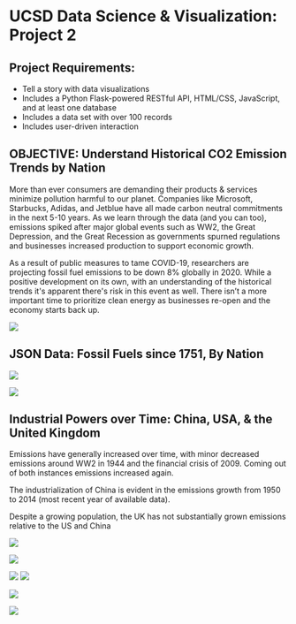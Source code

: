 # UCSD Data Science & Visualization: Project 2

## Project Requirements:

- Tell a story with data visualizations
- Includes a Python Flask-powered RESTful API, HTML/CSS, JavaScript, and at least one database
- Includes a data set with over 100 records
- Includes user-driven interaction

## OBJECTIVE: Understand Historical CO2 Emission Trends by Nation
 
More than ever consumers are demanding their products & services minimize pollution harmful to our planet. 
Companies like Microsoft, Starbucks, Adidas, and Jetblue have all made carbon neutral commitments in the next 5-10 years. 
As we learn through the data (and you can too), emissions spiked after major global events such as WW2, the Great Depression, and the Great Recession as governments spurned regulations and businesses increased production to support economic growth. 

As a result of public measures to tame COVID-19, researchers are projecting fossil fuel emissions to be down 8% globally in 2020. While a positive development on its own, with an understanding of the historical trends it's apparent there's risk in this event as well. 
There isn’t a more important time to prioritize clean energy as businesses re-open and the economy starts back up. 




![](https://github.com/lsebahar/CO2GlobalEmissions-Visualization/blob/master/levi_test/static/images/Annotation%202020-06-15%20182003.png)

## JSON Data: Fossil Fuels since 1751, By Nation 
![](https://github.com/lsebahar/CO2GlobalEmissions-Visualization/blob/master/levi_test/static/images/Annotation%202020-06-15%20204430.png)

![](https://github.com/lsebahar/CO2GlobalEmissions-Visualization/blob/master/levi_test/static/images/fieldnames.png)

## Industrial Powers over Time: China, USA, & the United Kingdom

Emissions have generally increased over time, with minor decreased emissions around WW2 in 1944 and the financial crisis of 2009. Coming out of both instances emissions increased again.

The industrialization of China is evident in the emissions growth from 1950 to 2014 (most recent year of available data).

Despite a growing population, the UK has not substantially grown emissions relative to the US and China

![](https://github.com/lsebahar/CO2GlobalEmissions-Visualization/blob/master/levi_test/static/images/newplot%20(4).png)

![](https://github.com/lsebahar/CO2GlobalEmissions-Visualization/blob/master/levi_test/static/images/percapitaslide.png)

![](https://github.com/lsebahar/CO2GlobalEmissions-Visualization/blob/master/levi_test/static/images/1980map.png)
![](https://github.com/lsebahar/CO2GlobalEmissions-Visualization/blob/master/levi_test/static/images/2014map.png)

![](https://github.com/lsebahar/CO2GlobalEmissions-Visualization/blob/master/levi_test/static/images/conclusionslide.png)


![](https://github.com/lsebahar/CO2GlobalEmissions-Visualization/blob/master/levi_test/static/images/limitationslide.png)



